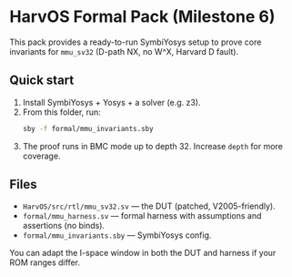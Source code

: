 # HarvOS Formal Pack (Milestone 6)

This pack provides a ready-to-run SymbiYosys setup to prove core invariants
for `mmu_sv32` (D-path NX, no W^X, Harvard D fault).

## Quick start
1. Install SymbiYosys + Yosys + a solver (e.g. z3).
2. From this folder, run:
   ```bash
   sby -f formal/mmu_invariants.sby
   ```
3. The proof runs in BMC mode up to depth 32. Increase `depth` for more coverage.

## Files
- `HarvOS/src/rtl/mmu_sv32.sv` — the DUT (patched, V2005-friendly).
- `formal/mmu_harness.sv` — formal harness with assumptions and assertions (no binds).
- `formal/mmu_invariants.sby` — SymbiYosys config.

You can adapt the I-space window in both the DUT and harness if your ROM ranges differ.
